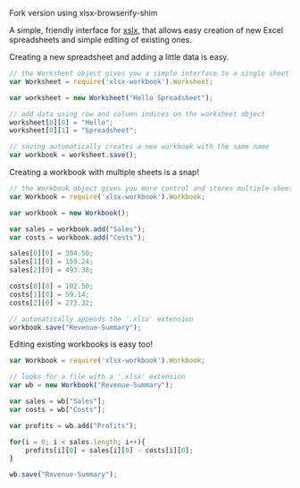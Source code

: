 Fork version using xlsx-browserify-shim

A simple, friendly interface for [xslx](https://github.com/SheetJS/js-xlsx), that allows easy creation of new Excel spreadsheets and simple editing of existing ones.

Creating a new spreadsheet and adding a little data is easy.

```javascript
// the Worksheet object gives you a simple interface to a single sheet
var Worksheet = require('xlsx-workbook').Worksheet;

var worksheet = new Worksheet("Hello Spreadsheet");

// add data using row and column indices on the worksheet object
worksheet[0][0] = "Hello";
worksheet[0][1] = "Spreadsheet";

// saving automatically creates a new workbook with the same name
var workbook = worksheet.save();
```


Creating a workbook with multiple sheets is a snap!
```javascript
// the Workbook object gives you more control and stores multiple sheets
var Workbook = require('xlsx-workbook').Workbook;

var workbook = new Workbook();

var sales = workbook.add("Sales");
var costs = workbook.add("Costs");

sales[0][0] = 304.50;
sales[1][0] = 159.24;
sales[2][0] = 493.38;

costs[0][0] = 102.50;
costs[1][0] = 59.14;
costs[2][0] = 273.32;

// automatically appends the '.xlsx' extension
workbook.save("Revenue-Summary");

```

Editing existing workbooks is easy too!
```javascript
var Workbook = require('xlsx-workbook').Workbook;

// looks for a file with a '.xlsx' extension
var wb = new Workbook("Revenue-Summary");

var sales = wb["Sales"];
var costs = wb["Costs"];

var profits = wb.add("Profits");

for(i = 0; i < sales.length; i++){
	profits[i][0] = sales[i][0] - costs[i][0];
}

wb.save("Revenue-Summary");

```
